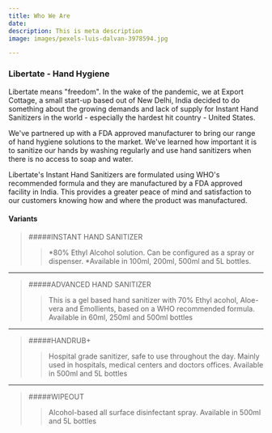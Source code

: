 ```yaml
---
title: Who We Are
date: 
description: This is meta description
image: images/pexels-luis-dalvan-3978594.jpg

---
```

### Libertate - Hand Hygiene

Libertate means "freedom". In the wake of the pandemic, we at Export Cottage, a small start-up based out of New Delhi, India decided to do something about the growing demands and lack of supply for Instant Hand Sanitizers in the world - especially the hardest hit country - United States.

We've partnered up with a FDA approved manufacturer to bring our range of hand hygiene solutions to the market. We've learned how important it is to sanitize our hands by washing regularly and use hand sanitizers when there is no access to soap and water.

Libertate's Instant Hand Sanitizers are formulated using WHO's recommended formula and they are manufactured by a FDA approved facility in India. This provides a greater peace of mind and satisfaction to our customers knowing how and where the product was manufactured.


#### Variants
>#####INSTANT HAND SANITIZER
>>*80% Ethyl Alcohol solution. Can be configured as a spray or dispenser.
>>*Available in 100ml, 200ml, 500ml and 5L bottles.
***
>#####ADVANCED HAND SANITIZER
>>This is a gel based hand sanitizer with 70% Ethyl acohol, Aloe-vera and Emollients, based on a WHO recommended formula.
>>Available in 60ml, 250ml and 500ml bottles
***
>#####HANDRUB+
>>Hospital grade sanitizer, safe to use throughout the day. Mainly used in hospitals, medical centers and doctors offices.
>>Available in 500ml and 5L bottles
***
>#####WIPEOUT
>>Alcohol-based all surface disinfectant spray.
>>Available in 500ml and 5L bottles
